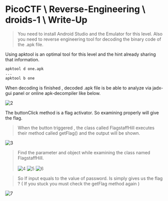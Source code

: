# PicoCTF \ Reverse-Engineering \ droids-1 \ Write-Up

> You need to install Android Studio and the Emulator for this level. Also you need to reverse engineering tool for decoding the binary code of the .apk file.


Using apktool is an optimal tool for this level and the hint already sharing that information. 



```ps
apktool d one.apk
...
apktool b one 
```

When decoding is finished , decoded .apk file is be able to analyze via jadx-gui panel or online apk-decompiler like below.

![2](https://github.com/boranakova/ctf/assets/56170942/002dd5ef-f3c5-4738-892a-f61b5a28b7dd)


The buttonClick method is a flag activator. So examining properly will give the flag.

> When the button triggered , the class called FlagstaffHill executes their method called getFlag() and the output will be shown.

![3](https://github.com/boranakova/ctf/assets/56170942/c05c43d0-d788-4ecc-8f90-b71bf4a4b9f7)

> Find the parameter and object while examining the class named FlagstaffHill.
<br></br>
> ![4](https://github.com/boranakova/ctf/assets/56170942/ffbd9585-6722-420b-9e4c-83163eb2e1ec)
![5](https://github.com/boranakova/ctf/assets/56170942/7abacba7-0f67-4094-8aed-08e42b2eb2db)
![6](https://github.com/boranakova/ctf/assets/56170942/ca054e56-b1fc-4bb4-8845-050c2dd025bc)

> So If input equals to the value of password. Is simply gives us the flag ? ( If you stuck you must check the getFlag method again )




![7](https://github.com/boranakova/ctf/assets/56170942/2f7f120a-6bb6-4b00-aa50-c4b68fd77fb1)
